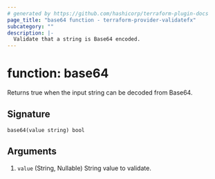 ```yaml
---
# generated by https://github.com/hashicorp/terraform-plugin-docs
page_title: "base64 function - terraform-provider-validatefx"
subcategory: ""
description: |-
  Validate that a string is Base64 encoded.
---
```


# function: base64

Returns true when the input string can be decoded from Base64.



## Signature

<!-- signature generated by tfplugindocs -->
```text
base64(value string) bool
```

## Arguments

<!-- arguments generated by tfplugindocs -->
1. `value` (String, Nullable) String value to validate.

